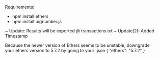 Requirements:
- npm install ethers
- npm install bignumber.js

~ Update: Results will be exported @ transactions.txt
~ Update(2): Added Timestamp

Because the newer version of Ethers seems to be unstable, downgrade your ethers version to 5.7.2 by going to your .json
{ "ethers": "5.7.2" }
